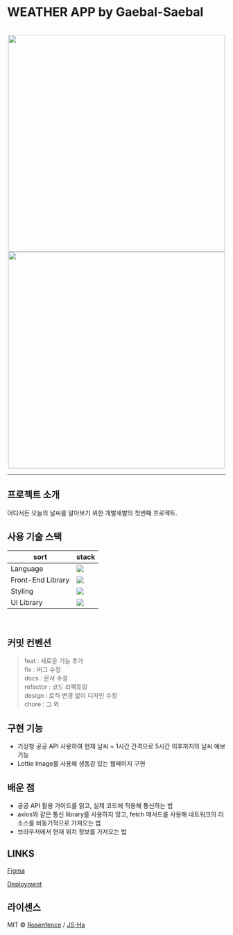 # WEATHER APP by Gaebal-Saebal

<p align="center">
   <br>
<img src='https://github.com/gaebal-saebal/weather-app/assets/103746767/c1761f9b-debf-4360-9897-b51b0ca01691' height='500px' />
<img src='https://github.com/gaebal-saebal/weather-app/assets/90300215/1694f8da-9d27-47ca-80c2-1ff0c5b616fa' height='500px'/>
  <br>
</p>

---

## 프로젝트 소개

어디서든 오늘의 날씨를 알아보기 위한 개발새발의 첫번째 프로젝트.
<br>

## 사용 기술 스택

| sort              | stack                                                                                                          |
| ----------------- | -------------------------------------------------------------------------------------------------------------- |
| Language          | <img src="https://img.shields.io/badge/JavaScript-F7DF1E?style=for-the-badge&logo=JavaScript&logoColor=white"> |
| Front-End Library | <img src="https://img.shields.io/badge/React-61DAFB?style=for-the-badge&logo=React&logoColor=white">           |
| Styling           | <img src="https://img.shields.io/badge/Emotion-d26ac2?style=for-the-badge&logo=Emotion&logoColor=white">       |
| UI Library        | <img src="https://img.shields.io/badge/MUI-007FFF?style=for-the-badge&logo=MUI&logoColor=white">               |

<br>

## 커밋 컨벤션

> feat : 새로운 기능 추가  
> fix : 버그 수정  
> docs : 문서 수정  
> refactor : 코드 리펙토링  
> design : 로직 변경 없이 디자인 수정  
> chore : 그 외

## 구현 기능

- 기상청 공공 API 사용하여 현재 날씨 + 1시간 간격으로 5시간 이후까지의 날씨 예보 기능
- Lottie Image를 사용해 생동감 있는 웹페이지 구현

## 배운 점

- 공공 API 활용 가이드를 읽고, 실제 코드에 적용해 통신하는 법
- axios와 같은 통신 library를 사용하지 않고, fetch 메서드를 사용해 네트워크의 리소스를 비동기적으로 가져오는 법
- 브라우저에서 현재 위치 정보를 가져오는 법

## LINKS

[Figma](https://www.figma.com/file/Mo2lJEbnfqOHu8N1Ts4Yxi/weatherapp?type=design&node-id=0%3A1&t=o4xtkE9CIzVluIcg-1/)

[Deployment](https://weather-app-five-virid.vercel.app/)
<br>

## 라이센스

MIT &copy; [Rosenfence](mailto:rosenfence@gmail.com) / [JS-Ha](mailto:jshaha0911@gmail.com)
